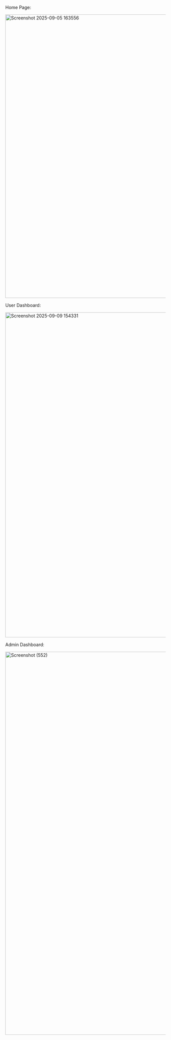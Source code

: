Home Page:

<img width="1875" height="888" alt="Screenshot 2025-09-05 163556" src="https://github.com/user-attachments/assets/dc3d1cc5-211c-4753-9f70-032b5b7bb644" />



User Dashboard:

<img width="1870" height="1018" alt="Screenshot 2025-09-09 154331" src="https://github.com/user-attachments/assets/6e6ce002-3820-4ad4-b269-e6e970fbdc16" />



Admin Dashboard:

<img width="1920" height="1200" alt="Screenshot (552)" src="https://github.com/user-attachments/assets/7b6e5f9a-7524-49c9-b8b7-bbac6f8c67a4" />


